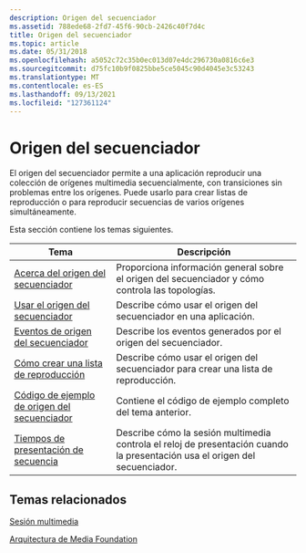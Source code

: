 ```yaml
---
description: Origen del secuenciador
ms.assetid: 788ede68-2fd7-45f6-90cb-2426c40f7d4c
title: Origen del secuenciador
ms.topic: article
ms.date: 05/31/2018
ms.openlocfilehash: a5052c72c35b0ec013d07e4dc296730a0816c6e3
ms.sourcegitcommit: d75fc10b9f0825bbe5ce5045c90d4045e3c53243
ms.translationtype: MT
ms.contentlocale: es-ES
ms.lasthandoff: 09/13/2021
ms.locfileid: "127361124"
---
```

# <a name="sequencer-source"></a>Origen del secuenciador

El origen del secuenciador permite a una aplicación reproducir una colección de orígenes multimedia secuencialmente, con transiciones sin problemas entre los orígenes. Puede usarlo para crear listas de reproducción o para reproducir secuencias de varios orígenes simultáneamente.

Esta sección contiene los temas siguientes.



| Tema                                                              | Descripción                                                                                                      |
|--------------------------------------------------------------------|------------------------------------------------------------------------------------------------------------------|
| [Acerca del origen del secuenciador](about-the-sequencer-source.md)       | Proporciona información general sobre el origen del secuenciador y cómo controla las topologías.                                      |
| [Usar el origen del secuenciador](using-the-sequencer-source.md)       | Describe cómo usar el origen del secuenciador en una aplicación.                                                     |
| [Eventos de origen del secuenciador](sequencer-source-events.md)             | Describe los eventos generados por el origen del secuenciador.                                                 |
| [Cómo crear una lista de reproducción](how-to-create-a-playlist.md)           | Describe cómo usar el origen del secuenciador para crear una lista de reproducción.                                                  |
| [Código de ejemplo de origen del secuenciador](sequencer-source-example-code.md) | Contiene el código de ejemplo completo del tema anterior.                                                       |
| [Tiempos de presentación de secuencia](sequence-presentation-times.md)     | Describe cómo la sesión multimedia controla el reloj de presentación cuando la presentación usa el origen del secuenciador. |



 

## <a name="related-topics"></a>Temas relacionados

<dl> <dt>

[Sesión multimedia](media-session.md)
</dt> <dt>

[Arquitectura de Media Foundation](media-foundation-architecture.md)
</dt> </dl>

 

 



